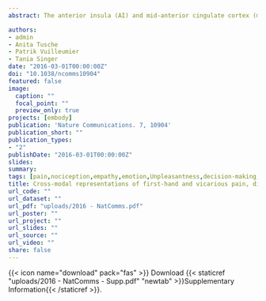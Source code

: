 ```yaml
---
abstract: The anterior insula (AI) and mid-anterior cingulate cortex (mACC) have repeatedly been implicated in first-hand and vicarious experiences of pain, disgust and unfairness. However, it is debated whether these regions process different aversive events through a common modality-independent code, reflecting the shared unpleasantness of the experiences or through independent modality-specific representations. Using functional magnetic resonance imaging, we subjected 19 participants (and 19 confederates) to equally unpleasant painful and disgusting stimulations, as well as unfair monetary treatments. Multivoxel pattern analysis identified modality-independent activation maps in the left AI and mACC, pointing to common coding of affective unpleasantness, but also response patterns specific for the events’ sensory properties and the person to whom it was addressed, particularly in the right AI. Our results provide evidence of both functional specialization and integration within AI and mACC, and support a comprehensive role of this network in processing aversive experiences for self and others.

authors:
- admin
- Anita Tusche
- Patrik Vuilleumier
- Tania Singer
date: "2016-03-01T00:00:00Z"
doi: "10.1038/ncomms10904"
featured: false
image: 
  caption: ""
  focal_point: ""
  preview_only: true
projects: [embody]
publication: 'Nature Communications. 7, 10904'
publication_short: ""
publication_types:
- "2"
publishDate: "2016-03-01T00:00:00Z"
slides: 
summary:
tags: [pain,nociception,empathy,emotion,Unpleasantness,decision-making,Unfairness,Ultimatum Game,Self-Other distinction,Social cognition,disgust,gustation,fMRI,neuroimaging,MVPA,Representation Similarity,Insula,Cingulate Cortex]
title: Cross-modal representations of first-hand and vicarious pain, disgust and fairness in insular and cingulate cortex
url_code: ""
url_dataset: ""
url_pdf: "uploads/2016 - NatComms.pdf"
url_poster: ""
url_project: ""
url_slides: ""
url_source: ""
url_video: ""
share: false
---
```



{{< icon name="download" pack="fas" >}} Download {{< staticref "uploads/2016 - NatComms - Supp.pdf" "newtab" >}}Supplementary Information{{< /staticref >}}.